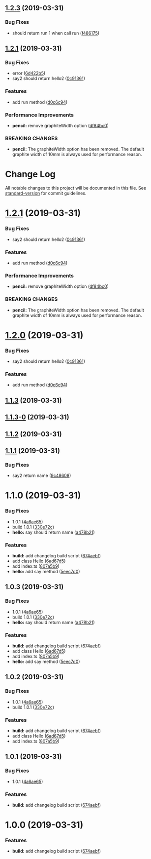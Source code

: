 ## [1.2.3](https://github.com/why520crazy/detect-decorators/compare/v1.2.5...v1.2.3) (2019-03-31)


### Bug Fixes

* should return run 1 when call run ([f486175](https://github.com/why520crazy/detect-decorators/commit/f486175))



## [1.2.1](https://github.com/why520crazy/detect-decorators/compare/v1.1.6...v1.2.1) (2019-03-31)


### Bug Fixes

* error ([6d422b5](https://github.com/why520crazy/detect-decorators/commit/6d422b5))
* say2 should return hello2 ([0c91361](https://github.com/why520crazy/detect-decorators/commit/0c91361))


### Features

* add run method ([d0c6c94](https://github.com/why520crazy/detect-decorators/commit/d0c6c94))


### Performance Improvements

* **pencil:** remove graphiteWidth option ([df84bc0](https://github.com/why520crazy/detect-decorators/commit/df84bc0))


### BREAKING CHANGES

* **pencil:** The graphiteWidth option has been removed. The default graphite width of 10mm is always used for performance reason.



# Change Log

All notable changes to this project will be documented in this file. See [standard-version](https://github.com/conventional-changelog/standard-version) for commit guidelines.

# [1.2.1](https://github.com/why520crazy/detect-decorators/compare/v1.2.0...v1.2.1) (2019-03-31)


### Bug Fixes

* say2 should return hello2 ([0c91361](https://github.com/why520crazy/detect-decorators/commit/0c91361))


### Features

* add run method ([d0c6c94](https://github.com/why520crazy/detect-decorators/commit/d0c6c94))


### Performance Improvements

* **pencil:** remove graphiteWidth option ([df84bc0](https://github.com/why520crazy/detect-decorators/commit/df84bc0))


### BREAKING CHANGES

* **pencil:** The graphiteWidth option has been removed. The default graphite width of 10mm is always used for performance reason.



# [1.2.0](https://github.com/why520crazy/detect-decorators/compare/v1.1.6...v1.2.0) (2019-03-31)


### Bug Fixes

* say2 should return hello2 ([0c91361](https://github.com/why520crazy/detect-decorators/commit/0c91361))


### Features

* add run method ([d0c6c94](https://github.com/why520crazy/detect-decorators/commit/d0c6c94))



## [1.1.3](https://github.com/why520crazy/detect-decorators/compare/v1.1.3-0...v1.1.3) (2019-03-31)



## [1.1.3-0](https://github.com/why520crazy/detect-decorators/compare/v1.1.2...v1.1.3-0) (2019-03-31)



## [1.1.2](https://github.com/why520crazy/detect-decorators/compare/v1.1.1...v1.1.2) (2019-03-31)



## [1.1.1](https://github.com/why520crazy/detect-decorators/compare/v1.1.0...v1.1.1) (2019-03-31)


### Bug Fixes

* say2 return name ([9c48608](https://github.com/why520crazy/detect-decorators/commit/9c48608))



# 1.1.0 (2019-03-31)


### Bug Fixes

* 1.0.1 ([4a6ae65](https://github.com/why520crazy/detect-decorators/commit/4a6ae65))
* build 1.0.1 ([330e72c](https://github.com/why520crazy/detect-decorators/commit/330e72c))
* **hello:** say should return name ([a478b21](https://github.com/why520crazy/detect-decorators/commit/a478b21))


### Features

* **build:** add changelog build script ([674aebf](https://github.com/why520crazy/detect-decorators/commit/674aebf))
* add class Hello ([6ad67d5](https://github.com/why520crazy/detect-decorators/commit/6ad67d5))
* add index.ts ([807a5b9](https://github.com/why520crazy/detect-decorators/commit/807a5b9))
* **hello:** add say method ([5eec7d0](https://github.com/why520crazy/detect-decorators/commit/5eec7d0))



## 1.0.3 (2019-03-31)


### Bug Fixes

* 1.0.1 ([4a6ae65](https://github.com/why520crazy/detect-decorators/commit/4a6ae65))
* build 1.0.1 ([330e72c](https://github.com/why520crazy/detect-decorators/commit/330e72c))
* **hello:** say should return name ([a478b21](https://github.com/why520crazy/detect-decorators/commit/a478b21))


### Features

* **build:** add changelog build script ([674aebf](https://github.com/why520crazy/detect-decorators/commit/674aebf))
* add class Hello ([6ad67d5](https://github.com/why520crazy/detect-decorators/commit/6ad67d5))
* add index.ts ([807a5b9](https://github.com/why520crazy/detect-decorators/commit/807a5b9))
* **hello:** add say method ([5eec7d0](https://github.com/why520crazy/detect-decorators/commit/5eec7d0))



## 1.0.2 (2019-03-31)


### Bug Fixes

* 1.0.1 ([4a6ae65](https://github.com/why520crazy/detect-decorators/commit/4a6ae65))
* build 1.0.1 ([330e72c](https://github.com/why520crazy/detect-decorators/commit/330e72c))


### Features

* **build:** add changelog build script ([674aebf](https://github.com/why520crazy/detect-decorators/commit/674aebf))
* add class Hello ([6ad67d5](https://github.com/why520crazy/detect-decorators/commit/6ad67d5))
* add index.ts ([807a5b9](https://github.com/why520crazy/detect-decorators/commit/807a5b9))



## 1.0.1 (2019-03-31)


### Bug Fixes

* 1.0.1 ([4a6ae65](https://github.com/why520crazy/detect-decorators/commit/4a6ae65))


### Features

* **build:** add changelog build script ([674aebf](https://github.com/why520crazy/detect-decorators/commit/674aebf))




# 1.0.0 (2019-03-31)


### Features

* **build:** add changelog build script ([674aebf](https://github.com/why520crazy/detect-decorators/commit/674aebf))
